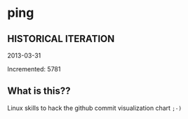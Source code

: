 # ping

## HISTORICAL ITERATION
2013-03-31

Incremented: 5781

## What is this?? 
Linux skills to hack the github commit visualization chart `;-)`
